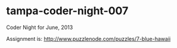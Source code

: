 tampa-coder-night-007
=====================

Coder Night for June, 2013

Assignment is: http://www.puzzlenode.com/puzzles/7-blue-hawaii
